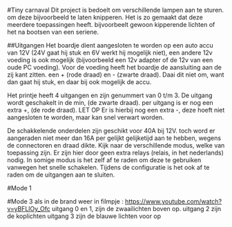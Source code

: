 #Tiny carnaval
Dit project is bedoelt om verschillende lampen aan te sturen. om deze bijvoorbeeld te laten knipperen. Het is zo gemaakt dat deze meerdere toepassingen heeft. bijvoorbeelt gewoon kipperende lichten of het na bootsen van een seriene. 

##Uitgangen
Het boardje dient aangesloten te worden op een auto accu van 12V (24V gaat hij stuk en 6V werkt hij mogelijk niet), een andere 12v voeding is ook mogelijk (bijvoorbeeld een 12v adapter of de 12v van een oude PC voeding).
Voor de voeding heeft het boardje de aansluiting aan de zij kant zitten. een + (rode draad) en - (zwarte draad). Daai dit niet om, want dan gaat hij stuk, en daar bij ook mogelijk de accu.

Het printje heeft 4 uitgangen en zijn genummert van 0 t/m 3. 
De uitgang wordt geschakelt in de min, (de zwarte draad).
per uitgang is er nog een extra +, (de rode draad).
LET OP Er is hierbij nog een extra -, deze hoeft niet aangesloten te worden, maar kan snel verwart worden.

De schakkelende onderdelen zijn geschikt voor 40A bij 12V. 
toch word er aangeraden niet meer dan 16A per gelijkt gelijketijd aan te hebben, wegens de connectoren en draad dikte.  Kijk naar de verschillende modus, welke van toepassing zijn.
Er zijn hier door geen extra relays (relais, in het nederlands) nodig. In somige modus is het zelf af te raden om deze te gebruiken vanwegen het snelle schakelen.
Tijdens de configuratie is het ook af te raden om de uitgangen aan te sluiten.

#Mode 1



#Mode 3
als in de brand weer in filmpje : https://www.youtube.com/watch?v=yBFLlOy_Ofc
uitgang 0 en 1, zijn de zwaailichten boven op.
uitgang 2 zijn de koplichten
uitgang 3 zijn de blauwe lichten voor op